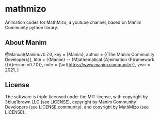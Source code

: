 # mathmizo

Animation codes for MathMizo, a youtube channel, based on Manim Community python library.

## About Manim

@Manual{Manim:v0.7.0,
  key =          {Manim},
  author =       {{The Manim Community Developers}},
  title =        {{Manim} -- {M}athematical {A}nimation {F}ramework ({V}ersion v0.7.0)},
  note =         {\url{https://www.manim.community}},
  year =         2021,
}

## License

The software is triple-licensed under the MIT license, with copyright by 3blue1brown LLC (see LICENSE), copyright by Manim Community Developers (see LICENSE.community), and copyright by MathMizo (see LICENSE).
